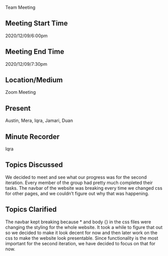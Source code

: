 Team Meeting 

## Meeting Start Time
 
2020/12/09/6:00pm
 
## Meeting End Time
 
2020/12/09/7:30pm
 
## Location/Medium
 
Zoom Meeting
 
## Present
 
Austin, Mera, Iqra, Jamari, Duan
 
## Minute Recorder
Iqra

## Topics Discussed
We decided to meet and see what our progress was for the second iteration. Every member of the group had pretty much completed their tasks. The navbar of the website was breaking every time we changed css for other pages, and we couldn’t figure out why that was happening.
 
## Topics Clarified
The navbar kept breaking because * and body {} in the css files were changing the styling for the whole website. It took a while to figure that out so we decided to make it look decent for now and then later work on the css to make the website look presentable. Since functionality is the most important for the second iteration, we have decided to focus on that for now.
